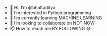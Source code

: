 - 👋 Hi, I’m @bhattaditya
- 👀 I’m interested in Python programming
- 🌱 I’m currently learning MACHINE LEARNING
- 💞️ I’m looking to collaborate on NOT NOW
- 📫 How to reach me BY FOLLOWING 😅

<!---
bhattaditya/bhattaditya is a ✨ special ✨ repository because its `README.md` (this file) appears on your GitHub profile.
You can click the Preview link to take a look at your changes.
--->
